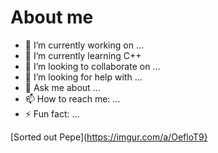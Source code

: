 # About me


- 🔭 I’m currently working on ...
- 🌱 I’m currently learning C++ 
- 👯 I’m looking to collaborate on ...
- 🤔 I’m looking for help with ...
- 💬 Ask me about ...
- 📫 How to reach me: ...
- ⚡ Fun fact: ...

[Sorted out Pepe](https://imgur.com/a/OefloT9}
